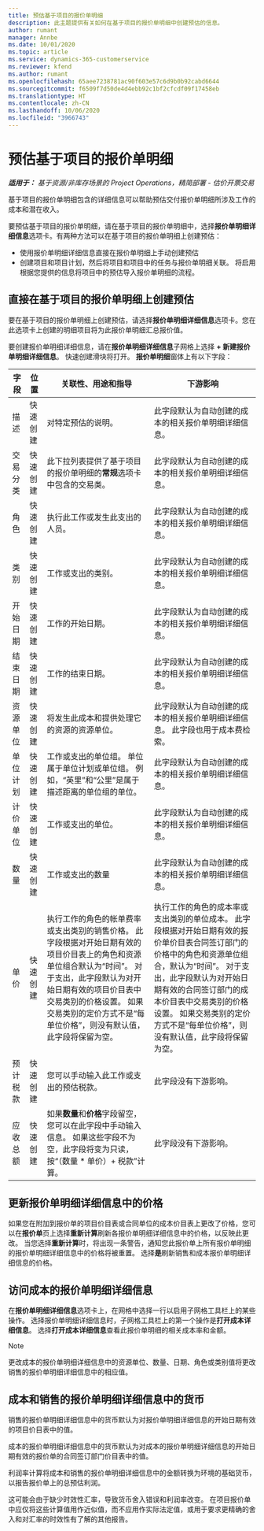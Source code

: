 ```yaml
---
title: 预估基于项目的报价单明细
description: 此主题提供有关如何在基于项目的报价单明细中创建预估的信息。
author: rumant
manager: Annbe
ms.date: 10/01/2020
ms.topic: article
ms.service: dynamics-365-customerservice
ms.reviewer: kfend
ms.author: rumant
ms.openlocfilehash: 65aee7238781ac90f603e57c6d9b0b92cabd6644
ms.sourcegitcommit: f6509f7d50de4d4ebb92c1bf2cfcdf09f17458eb
ms.translationtype: HT
ms.contentlocale: zh-CN
ms.lasthandoff: 10/06/2020
ms.locfileid: "3966743"
---
```

# <a name="estimating-a-project-based-quote-line"></a>预估基于项目的报价单明细

_**适用于：** 基于资源/非库存场景的 Project Operations，精简部署 - 估价开票交易_

基于项目的报价单明细包含的详细信息可以帮助预估交付报价单明细所涉及工作的成本和潜在收入。

要预估基于项目的报价单明细，请在基于项目的报价单明细中，选择**报价单明细详细信息**选项卡。有两种方法可以在基于项目的报价单明细上创建预估：

- 使用报价单明细详细信息直接在报价单明细上手动创建预估 
- 创建项目和项目计划，然后将项目和项目中的任务与报价单明细关联。 将启用根据您提供的信息将项目中的预估导入报价单明细的流程。

## <a name="create-estimates-directly-on-a-project-based-quote-line"></a>直接在基于项目的报价单明细上创建预估

要在基于项目的报价单明细上创建预估，请选择**报价单明细详细信息**选项卡。您在此选项卡上创建的明细项目将为此报价单明细汇总报价值。 

要创建报价单明细详细信息，请在**报价单明细详细信息**子网格上选择 **+ 新建报价单明细详细信息**。 快速创建滑块将打开。 **报价单明细**窗体上有以下字段：

| **字段** | **位置** | **关联性、用途和指导** | **下游影响** |
| --- | --- | --- | --- |
| 描述 | 快速创建 | 对特定预估的说明。 | 此字段默认为自动创建的成本的相关报价单明细详细信息。 |
| 交易分类 | 快速创建 | 此下拉列表提供了基于项目的报价单明细的**常规**选项卡中包含的交易类。  | 此字段默认为自动创建的成本的相关报价单明细详细信息。 |
| 角色 | 快速创建 | 执行此工作或发生此支出的人员。 | 此字段默认为自动创建的成本的相关报价单明细详细信息。 |
| 类别 | 快速创建 | 工作或支出的类别。 | 此字段默认为自动创建的成本的相关报价单明细详细信息。 |
| 开始日期 | 快速创建 | 工作的开始日期。 | 此字段默认为自动创建的成本的相关报价单明细详细信息。 |
| 结束日期 | 快速创建 | 工作的结束日期。 | 此字段默认为自动创建的成本的相关报价单明细详细信息。 |
| 资源单位 | 快速创建 | 将发生此成本和提供处理它的资源的资源单位。 | 此字段默认为自动创建的成本的相关报价单明细详细信息。 此字段也用于成本费检索。 |
| 单位计划 | 快速创建 | 工作或支出的单位组。 单位属于单位计划或单位组。 例如，“英里”和“公里”是属于描述距离的单位组的单位。 | 此字段默认为自动创建的成本的相关报价单明细详细信息。 |
| 计价单位 | 快速创建 | 工作或支出的单位。 | 此字段默认为自动创建的成本的相关报价单明细详细信息。 |
| 数量 | 快速创建 | 工作或支出的数量 | 此字段默认为自动创建的成本的相关报价单明细详细信息。 |
| 单价 | 快速创建 | 执行工作的角色的帐单费率或支出类别的销售价格。 此字段根据对开始日期有效的项目价目表上的角色和资源单位组合默认为“时间”。 对于支出，此字段默认为对开始日期有效的项目价目表中交易类别的价格设置。 如果交易类别的定价方式不是“每单位价格”，则没有默认值，此字段将保留为空。 | 执行工作的角色的成本率或支出类别的单位成本。 此字段根据对开始日期有效的报价单价目表合同签订部门的价格中的角色和资源单位组合，默认为“时间”。 对于支出，此字段默认为对开始日期有效的合同签订部门的成本价目表中交易类别的价格设置。 如果交易类别的定价方式不是“每单位价格”，则没有默认值，此字段将保留为空。 |
| 预计税款 | 快速创建 | 您可以手动输入此工作或支出的预估税款。 | 此字段没有下游影响。 |
| 应收总额 | 快速创建 | 如果**数量**和**价格**字段留空，您可以在此字段中手动输入信息。 如果这些字段不为空，此字段将变为只读，按“（数量 \* 单价）+ 税款”计算。 | 此字段没有下游影响。 |

## <a name="update-prices-on-quote-line-details"></a>更新报价单明细详细信息中的价格

如果您在附加到报价单的项目价目表或合同单位的成本价目表上更改了价格，您可以在**报价单**页上选择**重新计算**刷新各报价单明细详细信息中的价格，以反映此更改。 当您选择**重新计算**时，将出现一条警告，通知您此报价单上所有报价单明细的报价单明细详细信息中的价格将被重置。 选择**是**刷新销售和成本报价单明细详细信息的价格。

## <a name="access-quote-line-details-for-cost"></a>访问成本的报价单明细详细信息

在**报价单明细详细信息**选项卡上，在网格中选择一行以启用子网格工具栏上的某些操作。 选择报价单明细详细信息时，子网格工具栏上的第一个操作是**打开成本详细信息**。 选择**打开成本详细信息**查看此报价单明细的相关成本率和金额。

> [!NOTE]
> 更改成本的报价单明细详细信息中的资源单位、数量、日期、角色或类别值将更改销售的报价单明细详细信息中的相应值。
## <a name="currency-on-quote-line-details-for-cost-and-sales"></a>成本和销售的报价单明细详细信息中的货币

销售的报价单明细详细信息中的货币默认为对报价单明细详细信息的开始日期有效的项目价目表中的值。

成本的报价单明细详细信息中的货币默认为对成本的报价单明细详细信息的开始日期有效的报价单的合同签订部门价目表中的值。

利润率计算将成本和销售的报价单明细详细信息中的金额转换为环境的基础货币，以报告报价单上的总预估利润。

这可能会由于缺少时效性汇率，导致货币舍入错误和利润率改变。 在项目报价单中应仅将这些计算值用作近似值，而不应用作实际法定值，或用于要求更精确的舍入和对汇率的时效性有了解的其他报告。
